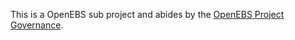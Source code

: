 This is a OpenEBS sub project and abides by the 
[OpenEBS Project Governance](https://github.com/openebs/openebs/blob/main/GOVERNANCE.md).

